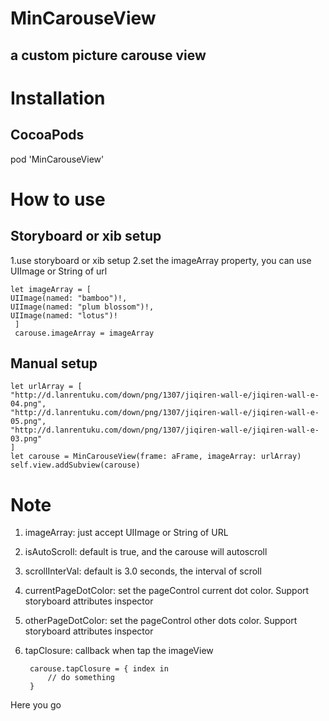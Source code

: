 # MinCarouseView
a custom picture carouse view
---- 
# Installation
## CocoaPods
pod 'MinCarouseView'
# How to use
## Storyboard or xib setup
1.use storyboard or xib setup
2.set the imageArray property, you can use UIImage or String of url

	let imageArray = [
	UIImage(named: "bamboo")!,
	UIImage(named: "plum blossom")!,
	UIImage(named: "lotus")!
	 ]
	 carouse.imageArray = imageArray  

## Manual setup

	let urlArray = [
	"http://d.lanrentuku.com/down/png/1307/jiqiren-wall-e/jiqiren-wall-e-04.png",
	"http://d.lanrentuku.com/down/png/1307/jiqiren-wall-e/jiqiren-wall-e-05.png",
	"http://d.lanrentuku.com/down/png/1307/jiqiren-wall-e/jiqiren-wall-e-03.png"
	]
	let carouse = MinCarouseView(frame: aFrame, imageArray: urlArray)
	self.view.addSubview(carouse)

# Note
1. imageArray: just accept UIImage or String of URL
2. isAutoScroll: default is true, and the carouse will autoscroll
3. scrollInterVal: default is 3.0 seconds, the interval of scroll
4. currentPageDotColor: set the pageControl current dot color. Support storyboard attributes inspector
5. otherPageDotColor: set the pageControl other dots color. Support storyboard attributes inspector
6. tapClosure: callback when tap the imageView 

		carouse.tapClosure = { index in
			// do something
		}

Here you go